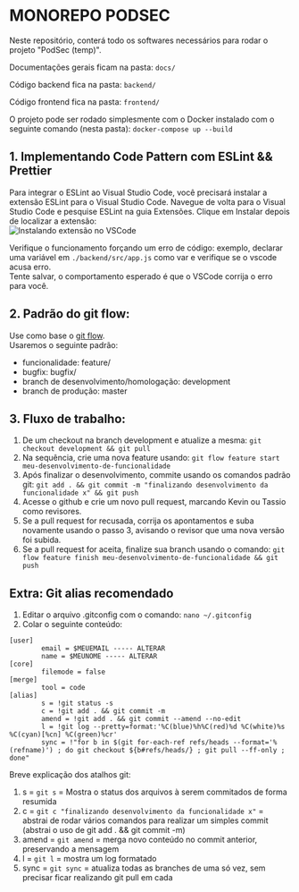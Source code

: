 # MONOREPO PODSEC

Neste repositório, conterá todo os softwares necessários para rodar o projeto "PodSec (temp)".  
  
Documentações gerais ficam na pasta: `docs/`  
  
Código backend fica na pasta: `backend/`
  
Código frontend fica na pasta: `frontend/`
  
O projeto pode ser rodado simplesmente com o Docker instalado com o seguinte comando (nesta pasta): `docker-compose up --build`

## 1. Implementando Code Pattern com ESLint && Prettier
Para integrar o ESLint ao Visual Studio Code, você precisará instalar a extensão ESLint para o Visual Studio Code. Navegue de volta para o Visual Studio Code e pesquise ESLint na guia Extensões. Clique em Instalar depois de localizar a extensão:  
![Instalando extensão no VSCode](https://assets.digitalocean.com/articles/linting-and-formatting-with-eslint-in-vs-code/2.png)
  
Verifique o funcionamento forçando um erro de código: exemplo, declarar uma variável em `./backend/src/app.js` como var e verifique se o vscode acusa erro.  
Tente salvar, o comportamento esperado é que o VSCode corrija o erro para você.  
  


## 2. Padrão do git flow:
Use como base o [git flow](https://danielkummer.github.io/git-flow-cheatsheet/index.pt_BR.html).  
Usaremos o seguinte padrão:  
- funcionalidade: feature/
- bugfix: bugfix/
- branch de desenvolvimento/homologação: development
- branch de produção: master

## 3. Fluxo de trabalho:
1. De um checkout na branch development e atualize a mesma:  `git checkout development && git pull`
2. Na sequência, crie uma nova feature usando:  `git flow feature start meu-desenvolvimento-de-funcionalidade`
3. Após finalizar o desenvolvimento, commite usando os comandos padrão git:  `git add . && git commit -m "finalizando desenvolvimento da funcionalidade x" && git push`
4. Acesse o github e crie um novo pull request, marcando Kevin ou Tassio como revisores.
5. Se a pull request for recusada, corrija os apontamentos e suba novamente usando o passo 3, avisando o revisor que uma nova versão foi subida.
6. Se a pull request for aceita, finalize sua branch usando o comando:  `git flow feature finish meu-desenvolvimento-de-funcionalidade && git push`

## Extra: Git alias recomendado
1. Editar o arquivo .gitconfig com o comando: `nano ~/.gitconfig`
2. Colar o seguinte conteúdo:
```
[user]
        email = $MEUEMAIL ----- ALTERAR
        name = $MEUNOME ----- ALTERAR
[core]
        filemode = false
[merge]
        tool = code
[alias]
        s = !git status -s
        c = !git add . && git commit -m
        amend = !git add . && git commit --amend --no-edit
        l = !git log --pretty=format:'%C(blue)%h%C(red)%d %C(white)%s %C(cyan)[%cn] %C(green)%cr'
        sync = !"for b in $(git for-each-ref refs/heads --format='%(refname)') ; do git checkout ${b#refs/heads/} ; git pull --ff-only ; done"
```
  
Breve explicação dos atalhos git:
1. s = `git s` = Mostra o status dos arquivos à serem commitados de forma resumida
2. c = `git c "finalizando desenvolvimento da funcionalidade x"` = abstrai de rodar vários comandos para realizar um simples commit (abstrai o uso de git add . && git commit -m)
3. amend = `git amend` = merga novo conteúdo no commit anterior, preservando a mensagem
4. l = `git l` = mostra um log formatado
5. sync = `git sync` = atualiza todas as branches de uma só vez, sem precisar ficar realizando git pull em cada